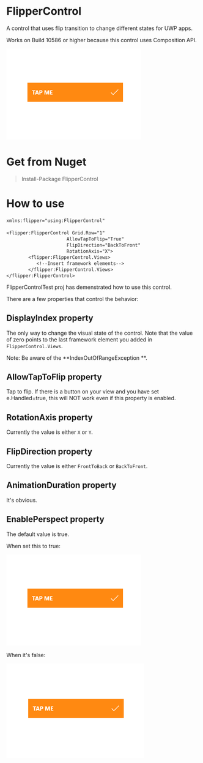 # FlipperControl
A control that uses flip transition to change different states for UWP apps.

Works on Build 10586 or higher because this control uses Composition API.

![Preview](https://github.com/JuniperPhoton/FlipperControl/blob/master/demo.gif)

# Get from Nuget

> Install-Package FlipperControl 

# How to use

    xmlns:flipper="using:FlipperControl"

    <flipper:FlipperControl Grid.Row="1"
                          AllowTapToFlip="True"
                          FlipDirection="BackToFront"
                          RotationAxis="X">
            <flipper:FlipperControl.Views>
               <!--Insert framework elements-->
            </flipper:FlipperControl.Views>
    </flipper:FlipperControl>
              
FlipperControlTest proj has demenstrated how to use this control.

There are a few properties that control the behavior:

## DisplayIndex property

The only way to change the visual state of the control. Note that the value of zero points to the last framework element you added in `FlipperControl.Views`. 

Note: Be aware of the **IndexOutOfRangeException **.

## AllowTapToFlip property

Tap to flip.
If there is a button on your view and you have set e.Handled=true, this will NOT work even if this property is enabled.

## RotationAxis property

Currently the value is either `X` or `Y`.

## FlipDirection property

Currently the value is either `FrontToBack` or `BackToFront`.

## AnimationDuration property

It's obvious.

## EnablePerspect property

The default value is true. 

When set this to true:

![Preview](https://github.com/JuniperPhoton/FlipperControl/blob/master/demo.gif)

When it's false:

![Preview](https://github.com/JuniperPhoton/FlipperControl/blob/master/no_p.gif)
